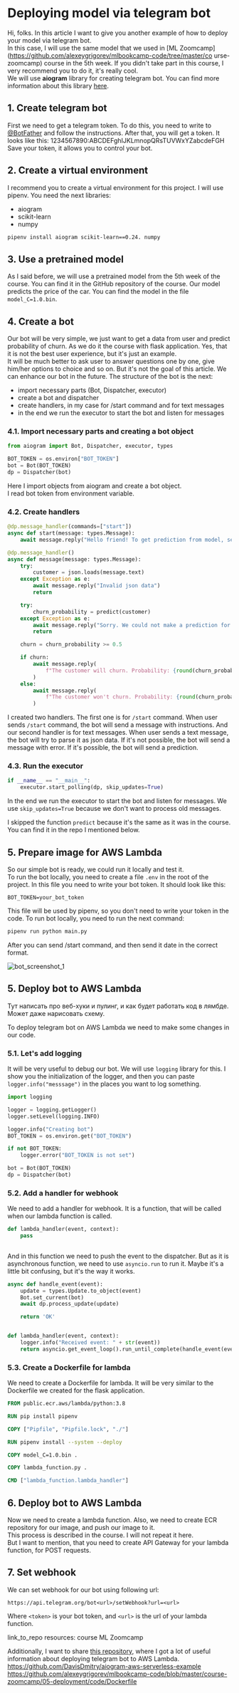 # Deploying model via telegram bot

Hi, folks. In this article I want to give you another example of how to deploy your model via telegram bot.  
In this case, I will use the same model that we used in [ML Zoomcamp](https://github.com/alexeygrigorev/mlbookcamp-code/tree/master/co
urse-zoomcamp) course in the 5th week. If you didn't take part in this course, I very recommend you to do it, it's really cool.  
We will use **aiogram** library for creating telegram bot. You can find more information about this library [here](https://docs.aiogram.dev/en/latest/).

## 1. Create telegram bot
First we need to get a telegram token. To do this, you need to write to [@BotFather](https://t.me/BotFather) and follow the instructions. After that, you will get a token. It looks like this: 1234567890:ABCDEFghIJKLmnopQRsTUVWxYZabcdeFGH  
Save your token, it allows you to control your bot.

## 2. Create a virtual environment
I recommend you to create a virtual environment for this project. I will use pipenv.
You need the next libraries:
* aiogram
* scikit-learn
* numpy

```bash
pipenv install aiogram scikit-learn==0.24. numpy
```


## 3. Use a pretrained model
As I said before, we will use a pretrained model from the 5th week of the course. You can find it in the GitHub repository of the course. Our model predicts the price of the car. You can find the model in the file `model_C=1.0.bin`.


## 4. Create a bot
Our bot will be very simple, we just want to get a data from user and predict probability of churn. As we do it the course with flask application. Yes, that it is not the best user experience, but it's just an example.  
It will be much better to ask user to answer questions one by one, give him/her options to choice and so on. But it's not the goal of this article. We can enhance our bot in the future. 
The structure of the bot is the next:
* import necessary parts (Bot, Dispatcher, executor)
* create a bot and dispatcher
* create handlers, in my case for /start command and for text messages
* in the end we run the executor to start the bot and listen for messages

### 4.1. Import necessary parts and creating a bot object
```python
from aiogram import Bot, Dispatcher, executor, types

BOT_TOKEN = os.environ["BOT_TOKEN"]
bot = Bot(BOT_TOKEN)
dp = Dispatcher(bot)
```

Here I import objects from aiogram and create a bot object.  
I read bot token from environment variable. 

### 4.2. Create handlers
```python
@dp.message_handler(commands=["start"])
async def start(message: types.Message):
    await message.reply("Hello friend! To get prediction from model, send me a json data, and I will send you prediction.")

@dp.message_handler()
async def message(message: types.Message):
    try:
        customer = json.loads(message.text)
    except Exception as e:
        await message.reply("Invalid json data")
        return

    try:
        churn_probability = predict(customer)
    except Exception as e:
        await message.reply("Sorry. We could not make a prediction for your data")
        return

    churn = churn_probability >= 0.5

    if churn:
        await message.reply(
            f"The customer will churn. Probability: {round(churn_probability, 2)}"
        )
    else:
        await message.reply(
            f"The customer won't churn. Probability: {round(churn_probability, 2)}"
        )

```

I created two handlers. The first one is for `/start` command. When user sends `/start` command, the bot will send a message with instructions. 
And our second handler is for text messages. When user sends a text message, the bot will try to parse it as json data. If it's not possible, the bot will send a message with error. If it's possible, the bot will send a prediction.

### 4.3. Run the executor
```python
if __name__ == "__main__":
    executor.start_polling(dp, skip_updates=True)
```

In the end we run the executor to start the bot and listen for messages. We use `skip_updates=True` because we don't want to process old messages. 

I skipped the function `predict` because it's the same as it was in the course. You can find it in the repo I mentioned below.

## 5. Prepare image for AWS Lambda
So our simple bot is ready, we could run it locally and test it.  
To run the bot locally, you need to create a file `.env` in the root of the project. In this file you need to write your bot token. It should look like this:
```shell
BOT_TOKEN=your_bot_token
```
This file will be used by pipenv, so you don't need to write your token in the code.
To run bot locally, you need to run the next command:
```bash
pipenv run python main.py
```
After you can send /start command, and then send it date in the correct format.

![bot_screenshot_1](/images/bot_screenshot_1.png)

## 5. Deploy bot to AWS Lambda

Тут написать про веб-хуки и пулинг, и как будет работать код в лямбде.  
Может даже нарисовать схему.

To deploy telegram bot on AWS Lambda we need to make some changes in our code.

### 5.1. Let's add logging
It will be very useful to debug our bot. We will use `logging` library for this. I show you the initialization of the logger, and then you can paste `logger.info("messsage")` in the places you want to log something.
```python
import logging

logger = logging.getLogger()
logger.setLevel(logging.INFO)

logger.info("Creating bot")
BOT_TOKEN = os.environ.get("BOT_TOKEN")

if not BOT_TOKEN:
    logger.error("BOT_TOKEN is not set")

bot = Bot(BOT_TOKEN)
dp = Dispatcher(bot)

```

### 5.2. Add a handler for webhook
We need to add a handler for webhook. It is a function, that will be called when our lambda function is called. 
```python 
def lambda_handler(event, context):
    pass
    
```

And in this function we need to push the event to the dispatcher. But as it is asynchronous function, we need to use `asyncio.run` to run it. Maybe it's a little bit confusing, but it's the way it works. 
```python 
async def handle_event(event):
    update = types.Update.to_object(event)
    Bot.set_current(bot)
    await dp.process_update(update)

    return 'OK'


def lambda_handler(event, context):
    logger.info("Received event: " + str(event))
    return asyncio.get_event_loop().run_until_complete(handle_event(event))
 ```

### 5.3. Create a Dockerfile for lambda
We need to create a Dockerfile for lambda. It will be very similar to the Dockerfile we created for the flask application. 
```dockerfile
FROM public.ecr.aws/lambda/python:3.8

RUN pip install pipenv

COPY ["Pipfile", "Pipfile.lock", "./"]

RUN pipenv install --system --deploy

COPY model_C=1.0.bin .

COPY lambda_function.py .

CMD ["lambda_function.lambda_handler"]
```

## 6. Deploy bot to AWS Lambda
Now we need to create a lambda function. Also, we need to create ECR repository for our image, and push our image to it.  
This process is described in the course. I will not repeat it here.  
But I want to mention, that you need to create API Gateway for your lambda function, for POST requests.  


## 7. Set webhook
We can set webhook for our bot using following url:
```
https://api.telegram.org/bot<url>/setWebhook?url=<url>
```
Where `<token>` is your bot token, and `<url>` is the url of your lambda function.







 

link_to_repo
resources: 
course ML Zoomcamp



Additionally, I want to share [this repository](https://github.com/DavisDmitry/aiogram-aws-serverless-example), where I got a lot of useful information about deploying telegram bot to AWS Lambda.
https://github.com/DavisDmitry/aiogram-aws-serverless-example
https://github.com/alexeygrigorev/mlbookcamp-code/blob/master/course-zoomcamp/05-deployment/code/Dockerfile